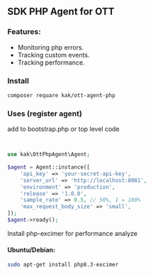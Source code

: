 SDK PHP Agent for OTT 
-

### Features:

* Monitoring php errors.
* Tracking custom events.
* Tracking performance.

### Install 

```bash
composer requare kak/ott-agent-php
```

### Uses (register agent)

add to bootstrap.php or top level code

```php


use kak\OttPhpAgent\Agent;

$agent = Agent::instance([
    'api_key' => 'your-secret-api-key',
    'server_url' => 'http://localhost:8081',
    'environment' => 'production',
    'release' => '1.0.0',
    'sample_rate' => 0.5, // 50%, 1 = 100%
    'max_request_body_size' => 'small',
]);
$agent->ready();
```

Install php-excimer for performance analyze
#### Ubuntu/Debian:
```bash
sudo apt-get install php8.3-excimer
```
